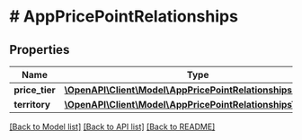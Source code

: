 # # AppPricePointRelationships

## Properties

Name | Type | Description | Notes
------------ | ------------- | ------------- | -------------
**price_tier** | [**\OpenAPI\Client\Model\AppPricePointRelationshipsPriceTier**](AppPricePointRelationshipsPriceTier.md) |  | [optional] 
**territory** | [**\OpenAPI\Client\Model\AppPricePointRelationshipsTerritory**](AppPricePointRelationshipsTerritory.md) |  | [optional] 

[[Back to Model list]](../../README.md#documentation-for-models) [[Back to API list]](../../README.md#documentation-for-api-endpoints) [[Back to README]](../../README.md)


